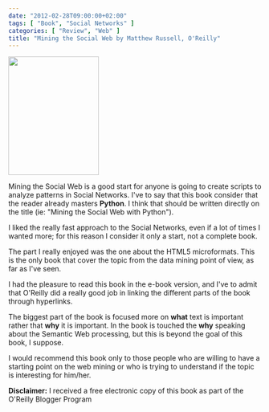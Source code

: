```yaml
---
date: "2012-02-28T09:00:00+02:00"
tags: [ "Book", "Social Networks" ]
categories: [ "Review", "Web" ]
title: "Mining the Social Web by Matthew Russell, O'Reilly"
---
```

<img class="alignleft" title="Cover" src="http://akamaicovers.oreilly.com/images/9781449388348/cat.gif" alt="" width="180" height="236" />

Mining the Social Web is a good start for anyone is going to create scripts to analyze patterns in Social Networks.
I've to say that this book consider that the reader already masters **Python**.
I think that should be written directly on the title (ie: "Mining the Social Web with Python").

I liked the really fast approach to the Social Networks, even if a lot of times I wanted more; for this reason I consider it only a start, not a complete book.

The part I really enjoyed was the one about the HTML5 microformats.
This is the only book that cover the topic from the data mining point of view, as far as I've seen.

I had the pleasure to read this book in the e-book version, and I've to admit that O'Reilly did a really good job in linking the different parts of the book through hyperlinks.

The biggest part of the book is focused more on **what** text is important rather that **why** it is important.
In the book is touched the **why** speaking about the Semantic Web processing, but this is beyond the goal of this book, I suppose.

I would recommend this book only to those people who are willing to have a starting point on the web mining or who is trying to understand if the topic is interesting for him/her.

**Disclaimer:** I received a free electronic copy of this book as part of the O'Reilly Blogger Program
